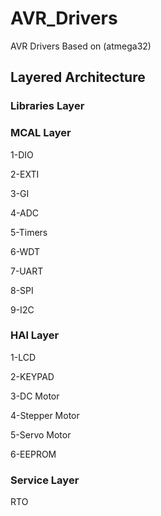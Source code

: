 # AVR_Drivers
AVR Drivers Based on (atmega32)

## Layered Architecture

### Libraries Layer

### MCAL Layer
1-DIO

2-EXTI

3-GI

4-ADC

5-Timers

6-WDT

7-UART

8-SPI

9-I2C

### HAl Layer
1-LCD

2-KEYPAD

3-DC Motor

4-Stepper Motor

5-Servo Motor

6-EEPROM

### Service Layer

RTO
